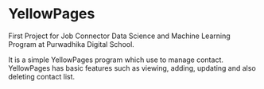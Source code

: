 # YellowPages
First Project for Job Connector Data Science and Machine Learning Program at Purwadhika Digital School.

It is a simple YellowPages program which use to manage contact. YellowPages has basic features such as viewing, adding, updating and also deleting contact list. 
